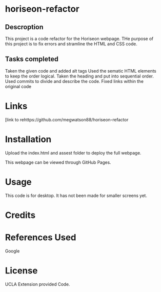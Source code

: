 # horiseon-refactor
## Descroption 
This project is a code refactor for the Horiseon webpage. THe purpose of this project is to fix errors and stramline the HTML and CSS code.  
## Tasks completed 
Taken the given code and added alt tags 
Used the sematic HTML elements to keep the order logical. 
Taken the heading and put into sequential order.
Used commits to divide and describe the code. 
Fixed links within the original code

# Links 
[link to rehttps://github.com/megwatson88/horiseon-refactor
# Installation 
Upload the index.html and assest folder to deploy the full webpage. 

This webpage can be viewed through GitHub Pages. 
# Usage 
This code is for desktop. It has not been made for smaller screens yet. 

# Credits 

# References Used
Google
# License 
 UCLA Extension provided Code. 